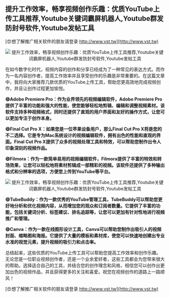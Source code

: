 ## **提升工作效率，畅享视频创作乐趣：优质YouTube上传工具推荐,Youtube关键词霸屏机器人,Youtube群发防封号软件,Youtube发帖工具**

[😍想了解推广相关软件的朋友请登录 http://www.vst.tw](http://www.vst.tw)

 <center><img src="https://vst.tw/MP4/tuiguang/png/1.png" alt="提升工作效率，畅享视频创作乐趣：优质YouTube上传工具推荐,Youtube关键词霸屏机器人,Youtube群发防封号软件,Youtube发帖工具"></center>

在如今数字化时代，视频内容的创作和分享已经成为了一种常见的表达方式。而作为一名内容创作者，提高工作效率并且享受创作的乐趣是非常重要的。在这篇文章中，我将向大家推荐几款优质的YouTube上传工具，帮助您更高效地完成视频创作，并且让创作过程更加愉悦。

**😄Adobe Premiere Pro：作为业界领先的视频编辑软件，Adobe Premiere Pro提供了丰富的功能和强大的性能，使您能够轻松地剪辑、编辑和调整视频素材。该软件支持多种视频格式，同时还提供了直观的用户界面和友好的操作方式，让您可以更加专注于创作本身。**

**😄Final Cut Pro X：如果您是一位苹果设备用户，那么Final Cut Pro X将是您的不二选择。它是专为Mac系统设计的视频编辑软件，拥有出色的性能和直观的界面。Final Cut Pro X提供了众多的视频处理工具和特效，可以帮助您制作出令人印象深刻的视频作品。**

**😄Filmora：作为一款简单易用的视频编辑软件，Filmora提供了丰富的特效和转场效果，让您可以轻松地将素材剪辑成一部精彩的视频。该软件还提供了多种输出格式和分辨率的选项，方便您上传到YouTube等平台。**

 <center><img src="https://vst.tw/MP4/tuiguang/png/5.png" alt="提升工作效率，畅享视频创作乐趣：优质YouTube上传工具推荐,Youtube关键词霸屏机器人,Youtube群发防封号软件,Youtube发帖工具"></center>

**😄TubeBuddy：作为一款优秀的YouTube管理工具，TubeBuddy可以帮助您更好地分析和优化视频内容，从而增加您的观众和订阅者数量。它提供了丰富的功能，包括关键词分析、标签建议、排名追踪等，让您可以更加有针对性地进行视频推广和管理。**

**😄Canva：作为一款在线图形设计工具，Canva可以帮助您制作出吸引人的视频封面、缩略图和海报。它提供了大量的模板和素材库，使您可以快速地创建出专业水准的视觉元素，提升视频的吸引力和点击率。**

总结起来，这些优质的YouTube上传工具可以帮助您提高工作效率和创作乐趣。无论您是一位职业视频创作者，还是一个业余爱好者，这些工具都会为您带来很大的帮助。选择适合自己的工具，并结合您的创作理念和风格，相信您可以创作出更加出色的视频作品，并且获得更多的关注和喜爱。祝您在视频创作的道路上一路顺风！

[😍想了解推广相关软件的朋友请登录 http://www.vst.tw](http://www.vst.tw)



